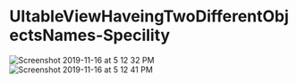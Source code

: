 # UItableViewHaveingTwoDifferentObjectsNames-Specility

![Screenshot 2019-11-16 at 5 12 32 PM](https://user-images.githubusercontent.com/38103919/68993465-8821e880-089e-11ea-9e77-8764b8bdc9ce.png)
![Screenshot 2019-11-16 at 5 12 41 PM](https://user-images.githubusercontent.com/38103919/68993466-8821e880-089e-11ea-8792-08f45592ecac.png)
